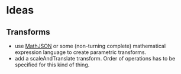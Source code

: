 # Ideas

## Transforms

 - use [MathJSON](https://cortexjs.io/math-json/) or some (non-turning complete) mathematical
   expression language to create parametric transforms.
 - add a scaleAndTranslate transform. Order of operations has to be specified
   for this kind of thing.
